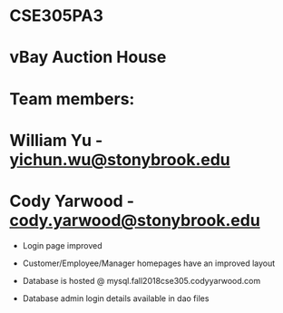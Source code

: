 # CSE305PA3
# vBay Auction House
# Team members:
# William Yu - yichun.wu@stonybrook.edu
# Cody Yarwood - cody.yarwood@stonybrook.edu

- Login page improved
- Customer/Employee/Manager homepages have an improved layout

- Database is hosted @ mysql.fall2018cse305.codyyarwood.com
- Database admin login details available in dao files